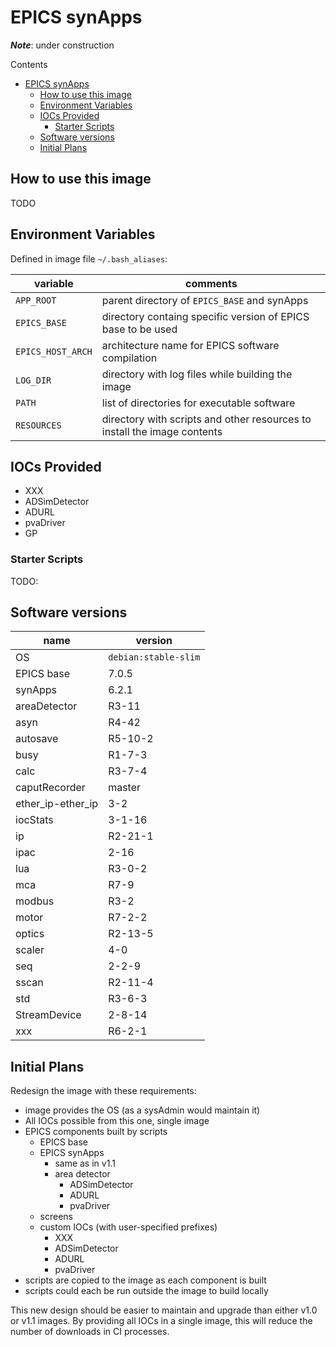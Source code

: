 # EPICS synApps

**_Note_**: under construction

Contents

- [EPICS synApps](#epics-synapps)
  - [How to use this image](#how-to-use-this-image)
  - [Environment Variables](#environment-variables)
  - [IOCs Provided](#iocs-provided)
    - [Starter Scripts](#starter-scripts)
  - [Software versions](#software-versions)
  - [Initial Plans](#initial-plans)

## How to use this image

TODO

## Environment Variables

Defined in image file `~/.bash_aliases`:

variable | comments
--- | ---
`APP_ROOT` | parent directory of `EPICS_BASE` and synApps
`EPICS_BASE` | directory containg specific version of EPICS base to be used
`EPICS_HOST_ARCH` | architecture name for EPICS software compilation
`LOG_DIR` | directory with log files while building the image
`PATH` | list of directories for executable software
`RESOURCES` | directory with scripts and other resources to install the image contents

## IOCs Provided

- XXX
- ADSimDetector
- ADURL
- pvaDriver
- GP

### Starter Scripts

TODO:

## Software versions

name | version
--- | ---
OS | `debian:stable-slim`
EPICS base | 7.0.5
synApps | 6.2.1
areaDetector | R3-11
asyn | R4-42
autosave | R5-10-2
busy | R1-7-3
calc | R3-7-4
caputRecorder | master
ether_ip-ether_ip | 3-2
iocStats | 3-1-16
ip | R2-21-1
ipac | 2-16
lua | R3-0-2
mca | R7-9
modbus | R3-2
motor | R7-2-2
optics | R2-13-5
scaler | 4-0
seq | 2-2-9
sscan | R2-11-4
std | R3-6-3
StreamDevice | 2-8-14
xxx | R6-2-1

## Initial Plans

Redesign the image with these requirements:

- image provides the OS (as a sysAdmin would maintain it)
- All IOCs possible from this one, single image
- EPICS components built by scripts
  - EPICS base
  - EPICS synApps
    - same as in v1.1
    - area detector
      - ADSimDetector
      - ADURL
      - pvaDriver
  - screens
  - custom IOCs (with user-specified prefixes)
    - XXX
    - ADSimDetector
    - ADURL
    - pvaDriver
- scripts are copied to the image as each component is built
- scripts could each be run outside the image to build locally

This new design should be easier to maintain and upgrade than either v1.0 or
v1.1 images.  By providing all IOCs in a single image, this will reduce the
number of downloads in CI processes.
